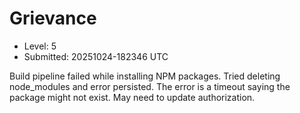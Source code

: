 # Grievance

- Level: 5
- Submitted: 20251024-182346 UTC

Build pipeline failed while installing NPM packages. Tried deleting node_modules and error persisted. The error is a timeout saying the package might not exist. May need to update authorization.
